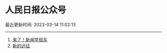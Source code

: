 # 人民日报公众号

最近更新时间: 2023-03-14 11:02:13

--- 
1. [来了！新闻早班车](https://mp.weixin.qq.com/s/mAf0pi9bGN20Q0I9MJubQg) 
2. [新的远征](https://mp.weixin.qq.com/s/s7cAZFTxmAWN6kOXlXuHXw) 
